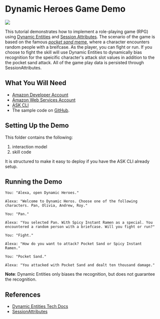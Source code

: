 # Dynamic Heroes Game Demo
<img src="https://m.media-amazon.com/images/G/01/mobile-apps/dex/alexa/alexa-skills-kit/tutorials/quiz-game/header._TTH_.png" />

This tutorial demonstrates how to implement a role-playing game (RPG) using [Dynamic Entities](https://developer.amazon.com/docs/custom-skills/use-dynamic-entities-for-customized-interactions.html) and [Session Attributes](https://developer.amazon.com/docs/custom-skills/manage-skill-session-and-session-attributes.html). The scenario of the game is based on the famous [_pocket sand_ meme](https://youtu.be/QLpUq__iQqw), where a character encounters random people with a breifcase. As the player, you can fight or run. If you choose to fight the skill will use Dynamic Entities to dynamically bias recognition for the speicific character's attack slot values in addition to the the pocket sand attack. All of the game play data is persisted through SessionAttributes.

## What You Will Need
*  [Amazon Developer Account](http://developer.amazon.com/alexa)
*  [Amazon Web Services Account](http://aws.amazon.com/)
*  [ASK CLI](https://developer.amazon.com/docs/smapi/quick-start-alexa-skills-kit-command-line-interface.html)
*  The sample code on [GitHub](https://github.com/alexa/alexa-cookbook/tree/master/feature-demos/dynamic-entities/dynamic-heroes).

## Setting Up the Demo

This folder contains the following:

1. interaction model
1. skill code

It is structured to make it easy to deploy if you have the ASK CLI already setup.  

## Running the Demo
```
You: "Alexa, open Dynamic Heroes."

Alexa: "Welcome to Dynamic Heros. Choose one of the following characters. Pan, Olivia, Andrew, Roy."

You: "Pan."

Alexa: "You selected Pan. With Spicy Instant Ramen as a special. You encountered a random person with a briefcase. Will you fight or run?"

You: "Fight."

Alexa: "How do you want to attack? Pocket Sand or Spicy Instant Ramen."

You: "Pocket Sand."

Alexa: "You attacked with Pocket Sand and dealt ten thousand damage."
```

**Note**: Dynamic Entities only biases the recognition, but does not guarantee the recognition.

## References
- [Dynamic Entities Tech Docs](https://developer.amazon.com/docs/custom-skills/use-dynamic-entities-for-customized-interactions.html)
- [SessionAttributes](https://developer.amazon.com/docs/custom-skills/manage-skill-session-and-session-attributes.html)